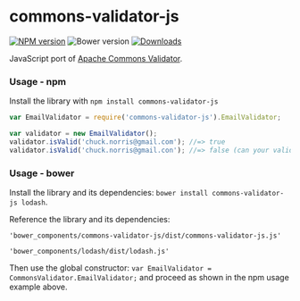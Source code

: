 # commons-validator-js

[![NPM version][npm-image]][npm-url]  ![Bower version](https://img.shields.io/bower/v/bootstrap.svg) [![Downloads][downloads-image]][npm-url]

JavaScript port of [Apache Commons Validator](https://commons.apache.org/proper/commons-validator/).

### Usage - npm
Install the library with `npm install commons-validator-js`

```javascript
var EmailValidator = require('commons-validator-js').EmailValidator;

var validator = new EmailValidator();
validator.isValid('chuck.norris@gmail.com'); //=> true
validator.isValid('chuck.norris@gmail.con'); //=> false (can your validator do this?)
```

### Usage - bower
Install the library and its dependencies: `bower install commons-validator-js lodash`. 

Reference the library and its dependencies:

  `'bower_components/commons-validator-js/dist/commons-validator-js.js'`
  
  `'bower_components/lodash/dist/lodash.js'`
  

Then use the global constructor: `var EmailValidator = CommonsValidator.EmailValidator;` and proceed as shown in the npm usage example above.  

[downloads-image]: https://img.shields.io/npm/dm/commons-validator-js.svg

[npm-url]: https://npmjs.org/package/commons-validator-js
[npm-image]: https://img.shields.io/npm/v/commons-validator-js.svg

